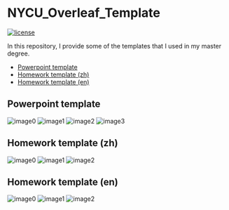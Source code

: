# NYCU_Overleaf_Template

[![license](https://img.shields.io/pypi/l/ansicolortags.svg)](LICENSE)

In this repository, I provide some of the templates that I used in my master degree.

- [Powerpoint template](#powerpoint-template)
- [Homework template (zh)](#homework-template-zh)
- [Homework template (en)](#homework-template-en)

## Powerpoint template

![image0](./Image/ppt_1.png)
![image1](./Image/ppt_2.png)
![image2](./Image/ppt_3.png)
![image3](./Image/ppt_4.png)

## Homework template (zh)

![image0](./Image/hw_zh_1.png)
![image1](./Image/hw_zh_2.png)
![image2](./Image/hw_zh_3.png)

## Homework template (en)

![image0](./Image/hw_en_1.png)
![image1](./Image/hw_en_2.png)
![image2](./Image/hw_en_3.png)
